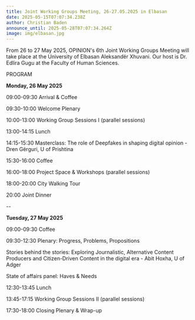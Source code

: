 ```yaml
---
title: Joint Working Groups Meeting, 26-27.05.2025 in Elbasan
date: 2025-05-15T07:07:34.238Z
author: Christian Baden
announce_until: 2025-05-28T07:07:34.264Z
image: img/elbasan.jpg
---
```

From 26 to 27 May 2025, OPINION's 6th Joint Working Groups Meeting will take place at the University of Elbasan Aleksandër Xhuvani. Our host is Dr. Edlira Gugu at the Faculty of Human Sciences.

PROGRAM

**Monday, 26 May 2025**

09:00-09:30	Arrival & Coffee

09:30-10:00	Welcome Plenary

10:00-13:00	Working Group Sessions I (parallel sessions)

13:00-14:15	Lunch

14:15-15:30	Masterclass: The role of Deepfakes in shaping digital opinion - 
Dren Gërguri, U of Prishtina 

15:30-16:00	Coffee

16:00-18:00	Project Space & Workshops (parallel sessions)

18:00-20:00	City Walking Tour

20:00	Joint Dinner

\--

**Tuesday, 27 May 2025**

09:00-09:30	Coffee

09:30-12:30	Plenary: Progress, Problems, Propositions

Stories behind the stories: Exploring Journalistic, Alternative Content Producers and Citizen-Driven Content in the digital era - Abit Hoxha, U of Adger

State of affairs panel: Haves & Needs

12:30-13:45	Lunch

13:45-17:15	Working Group Sessions II (parallel sessions)

17:30-18:00	Closing Plenary & Wrap-up